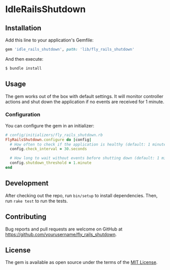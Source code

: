 # IdleRailsShutdown

## Installation

Add this line to your application's Gemfile:

```ruby
gem 'idle_rails_shutdown', path: 'lib/fly_rails_shutdown'
```

And then execute:

```bash
$ bundle install
```

## Usage

The gem works out of the box with default settings. It will monitor controller actions and shut down the application if no events are received for 1 minute.

### Configuration

You can configure the gem in an initializer:

```ruby
# config/initializers/fly_rails_shutdown.rb
FlyRailsShutdown.configure do |config|
  # How often to check if the application is healthy (default: 1 minute)
  config.check_interval = 30.seconds

  # How long to wait without events before shutting down (default: 1 minute)
  config.shutdown_threshold = 1.minute
end
```

## Development

After checking out the repo, run `bin/setup` to install dependencies. Then, run `rake test` to run the tests.

## Contributing

Bug reports and pull requests are welcome on GitHub at https://github.com/yourusername/fly_rails_shutdown.

## License

The gem is available as open source under the terms of the [MIT License](https://opensource.org/licenses/MIT).